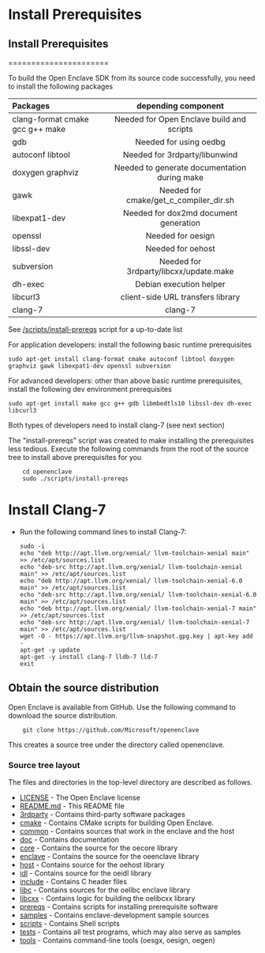 
# Install Prerequisites

## Install Prerequisites
======================

 To build the Open Enclave SDK from its source code successfully, you need to install the following packages

   | Packages                          |  depending component|
   |:----------------------------------|:-----------------------------------:|
   | clang-format cmake gcc g++ make   | Needed for Open Enclave build and scripts|
   | gdb                               | Needed for using oedbg                   |
   | autoconf libtool                  | Needed for 3rdparty/libunwind               |
   | doxygen graphviz                  | Needed to generate documentation during make |
   | gawk                              | Needed for cmake/get_c_compiler_dir.sh |
   | libexpat1-dev                     | Needed for dox2md document generation |
   | openssl                           | Needed for oesign |
   | libssl-dev                        | Needed for oehost |
   | subversion                        | Needed for 3rdparty/libcxx/update.make |
   | dh-exec                           | Debian execution helper|
   | libcurl3                          | client-side URL transfers library|
   | clang-7                           | clang-7 |

  See [/scripts/install-prereqs](/scripts/install-prereqs) script for a up-to-date list

For application developers: install the following basic runtime prerequisites

    sudo apt-get install clang-format cmake autoconf libtool doxygen graphviz gawk libexpat1-dev openssl subversion

For advanced developers: other than above basic runtime prerequisites, install the following dev environment prerequisites

    sudo apt-get install make gcc g++ gdb libmbedtls10 libssl-dev dh-exec libcurl3

Both types of developers need to install clang-7 (see next section)

The "install-prereqs" script was created to make installing the prerequisites less tedious.
Execute the following commands from the root of the source tree to install above prerequisites for you

        cd openenclave
        sudo ./scripts/install-prereqs

# Install Clang-7

  - Run the following command lines to install Clang-7:

        sudo -i
        echo "deb http://apt.llvm.org/xenial/ llvm-toolchain-xenial main" >> /etc/apt/sources.list
        echo "deb-src http://apt.llvm.org/xenial/ llvm-toolchain-xenial main" >> /etc/apt/sources.list
        echo "deb http://apt.llvm.org/xenial/ llvm-toolchain-xenial-6.0 main" >> /etc/apt/sources.list
        echo "deb-src http://apt.llvm.org/xenial/ llvm-toolchain-xenial-6.0 main" >> /etc/apt/sources.list
        echo "deb http://apt.llvm.org/xenial/ llvm-toolchain-xenial-7 main" >> /etc/apt/sources.list
        echo "deb-src http://apt.llvm.org/xenial/ llvm-toolchain-xenial-7 main" >> /etc/apt/sources.list
        wget -O - https://apt.llvm.org/llvm-snapshot.gpg.key | apt-key add -
        apt-get -y update
        apt-get -y install clang-7 lldb-7 lld-7
        exit

## Obtain the source distribution

Open Enclave is available from GitHub. Use the following command to download the source distribution.

        git clone https://github.com/Microsoft/openenclave
This creates a source tree under the directory called openenclave.

### Source tree layout

The files and directories in the top-level directory are described as follows.

- [LICENSE](LICENSE) - The Open Enclave license
- [README.md](README.md) - This README file
- [3rdparty](3rdparty) - Contains third-party software packages
- [cmake](cmake) - Contains CMake scripts for building Open Enclave.
- [common](common) - Contains sources that work in the enclave and the host
- [doc](doc) - Contains documentation
- [core](core) - Contains the source for the oecore library
- [enclave](enclave) - Contains the source for the oeenclave library
- [host](host) - Contains source for the oehost library
- [idl](idl) - Contains source for the oeidl library
- [include](include) - Contains C header files
- [libc](libc) - Contains sources for the oelibc enclave library
- [libcxx](libcxx) - Contains logic for building the oelibcxx library
- [prereqs](prereqs) - Contains scripts for installing prerequisite software
- [samples](samples) - Contains enclave-development sample sources
- [scripts](scripts) - Contains Shell scripts
- [tests](tests) - Contains all test programs, which may also serve as samples
- [tools](tools) - Contains command-line tools (oesgx, oesign, oegen)


